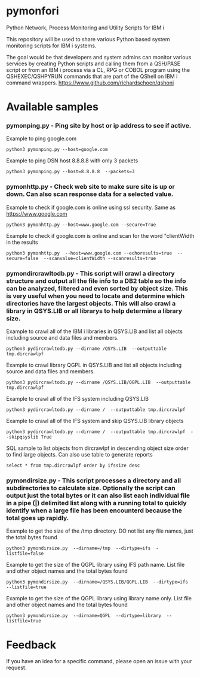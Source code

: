# pymonfori
Python Network, Process Monitoring and Utility Scripts for IBM i 

This repository will be used to share various Python based system monitoring scripts for IBM i systems.

The goal would be that developers and system admins can monitor various services by creating Python scripts and calling them from a QSH/PASE script or from an IBM i process via a CL, RPG or COBOL program using the QSHEXEC/QSHPYRUN commands that are part of the QShell on IBM i command wrappers. https://www.github.com/richardschoen/qshoni

# Available samples

### pymonping.py - Ping site by host or ip address to see if active. 

Example to ping google.com
```
python3 pymonping.py --host=google.com
```
Example to ping DSN host 8.8.8.8 with only 3 packets
```
python3 pymonping.py --host=8.8.8.8  --packets=3
```

### pymonhttp.py - Check web site to make sure site is up or down. Can also scan response data for a selected value.

Example to check if google.com is online using ssl security. Same as https://www.google.com
```
python3 pymonhttp.py --host=www.google.com --secure=True
```
Example to check if google.com is online and scan for the word "clientWidth in the results
```
python3 pymonhttp.py  --host=www.google.com --echoresults=true  --secure=false  --scanvalue=clientWidth --scanresults=true
```

### pymondircrawltodb.py - This script will crawl a directory structure and output all the file info to a DB2 table so the info can be analyzed, filtered and even sorted by object size. This is very useful when you need to locate and determine which directories have the largest objects. This will also crawl a library in QSYS.LIB or all librarys to help determine a library size.

Example to crawl all of the IBM i libraries in QSYS.LIB and list all objects including source and data files and members. 
```
python3 pydircrawltodb.py --dirname /QSYS.LIB  --outputtable tmp.dircrawlpf
```
Example to crawl library QGPL in QSYS.LIB and list all objects including source and data files and members. 
```
python3 pydircrawltodb.py --dirname /QSYS.LIB/QGPL.LIB  --outputtable tmp.dircrawlpf
```
Example to crawl all of the IFS system including QSYS.LIB 
```
python3 pydircrawltodb.py --dirname /  --outputtable tmp.dircrawlpf
```
Example to crawl all of the IFS system and skip QSYS.LIB library objects
```
python3 pydircrawltodb.py --dirname /  --outputtable tmp.dircrawlpf  --skipqsyslib True
```
SQL sample to list objects from dircrawlpf in descending object size order to find large objects. Can also use table to generate reports
```
select * from tmp.dircrawlpf order by ifssize desc
```
### pymondirsize.py - This script processes a directory and all subdirectories to calculate size. Optionally the script can output just the total bytes or it can also list each individual file in a pipe (|) delimited list along with a running total to quickly identify when a large file has been encounterd because the total goes up rapidly.

Example to get the size of the /tmp directory. DO not list any file names, just the total bytes found
```
python3 pymondirsize.py  --dirname=/tmp  --dirtype=ifs  -listfile=false
```
Example to get the size of the QGPL library using IFS path name. List file and other object names and the total bytes found
```
python3 pymondirsize.py  --dirname=/QSYS.LIB/QGPL.LIB  --dirtype=ifs  --listfile=true
```
Example to get the size of the QGPL library using library name only. List file and other object names and the total bytes found
```
python3 pymondirsize.py  --dirname=QGPL  --dirtype=library  --listfile=true
```

# Feedback
If you have an idea for a specific command, please open an issue with your request.
